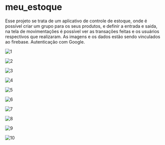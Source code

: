 # meu_estoque

Esse projeto se trata de um aplicativo de controle de estoque, onde é possível criar um grupo para os seus produtos, e definir a entrada e saida, na tela de movimentações é possível ver as transações feitas e os usuários respectivos que realizaram.
As imagens e os dados estão sendo vinculados ao firebase.
Autenticação com Google.

![1](https://github.com/EdersonPinheiro/meu_estoque/assets/88673530/dc08f899-3d0c-4d35-94a5-ddcdf65f8b96)



![2](https://github.com/EdersonPinheiro/meu_estoque/assets/88673530/1ea8db50-6a45-41a4-abda-2086d4f31599)



![3](https://github.com/EdersonPinheiro/meu_estoque/assets/88673530/e3f1e193-12c6-4154-8235-c284d029338c)



![4](https://github.com/EdersonPinheiro/meu_estoque/assets/88673530/b2271604-a9c5-4c38-a6d0-25239ee99116)



![5](https://github.com/EdersonPinheiro/meu_estoque/assets/88673530/f8e814b3-fbaf-4dc1-b697-3999334a3d89)



![6](https://github.com/EdersonPinheiro/meu_estoque/assets/88673530/8c7e21eb-c68b-457b-b791-be79f801b0a4)



![7](https://github.com/EdersonPinheiro/meu_estoque/assets/88673530/d6ad55c3-7557-4f77-85ee-29284862381e)


![8](https://github.com/EdersonPinheiro/meu_estoque/assets/88673530/b29fabbb-cbd9-4ba7-9d15-c7994487d959)


![9](https://github.com/EdersonPinheiro/meu_estoque/assets/88673530/04750f49-4c9a-473d-a248-19824799a5c7)



![10](https://github.com/EdersonPinheiro/meu_estoque/assets/88673530/4d7e04d6-ef10-4580-bf17-98537059b187)





